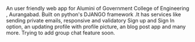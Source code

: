 An user friendly web app for Alumini of Government College of Engineering , Aurangabad. Built on python's DJANGO framework .It has services like sending private emails, responsive and validatory Sign up and Sign In option, an updating profile with profile picture, an blog post app and many more. Trying to add group chat feature soon.
